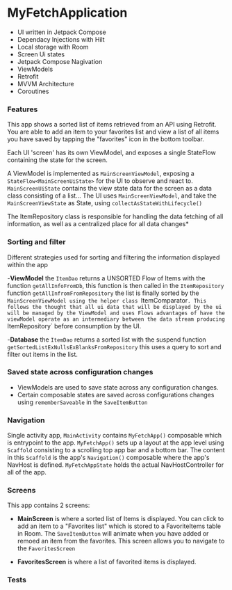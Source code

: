 # MyFetchApplication

- UI written in Jetpack Compose 
- Dependacy Injections with Hilt 
- Local storage with Room
- Screen Ui states
- Jetpack Compose Nagivation
- ViewModels
- Retrofit
- MVVM Architecture
- Coroutines

### Features
This app shows a sorted list of items retrieved from an API using Retrofit. You are able to add an item to your favorites list and view a list of all items you have saved by tapping the "favorites" icon in the bottom toolbar.

Each UI 'screen' has its own ViewModel, and exposes a single StateFlow containing the state for the screen. 

A ViewModel is implemented as `MainScreenViewModel`, exposing a `StateFlow<MainScreenUiState>` for the UI to observe and react to. 
`MainScreenUiState` contains the view state data for the screen as a data class consisting of a list...
The UI uses `MainScreenViewModel`, and take the `MainScreenViewState` as State, using `collectAsStateWithLifecycle()`

The ItemRepository class is responsible for handling the data fetching of all information, as well as a centralized place for all data changes*

### Sorting and filter
Different strategies used for sorting and filtering the information displayed within the app

-__ViewModel__ the `ItemDao` returns a UNSORTED Flow<List> of Items with the function `getAllInfoFromDb`, this function is then called in the `ItemRepository` function `getAllInfromFromRepository` the list is finally sorted by the `MainScreenViewModel using the helper class `ItemComparator`. This follows the thought that all ui data that will be displayed by the ui will be managed by the ViewModel and uses Flows advantages of have the viewModel operate as an intermediary between the data stream producing `ItemRepository` before consumption by the UI.

-__Database__ the `ItemDao` returns a sorted list with the suspend function `getSortedListExNullsExBlanksFromRepository` this uses a query to sort and filter out items in the list.


### Saved state across configuration changes
- ViewModels are used to save state across any configuration changes.
- Certain composable states are saved across configurations changes using `rememberSaveable` in the `SaveItemButton`

### Navigation
Single activity app, `MainActivity` contains `MyFetchApp()` composable which is entrypoint to the app. 
`MyFetchApp()` sets up a layout at the app level using  `Scaffold` consisting to a scrolling top app bar and a bottom bar. The content in this `Scaffold`
is the app's `Navigation()` composable where the app's NavHost is defined. `MyFetchAppState` holds the actual NavHostController for all of the app.

### Screens
This app contains 2 screens:
- __MainScreen__ is where a sorted list of Items is displayed. You can click to add an item to a "Favorites list" which is stored to a FavoriteItems table in Room. The `SaveItemButton` will animate when you have added or remoed an item from the favorites. This screen allows you to navigate to the `FavoritesScreen`

- __FavoritesScreen__ is where a list of favorited items is displayed. 

### Tests





